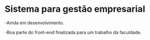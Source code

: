 # Sistema para gestão empresarial
-Ainda em desenvolvimento.

-Boa parte do front-end finalizada para um trabalho da faculdade.

